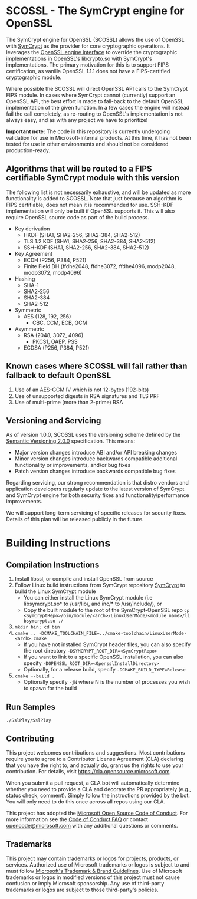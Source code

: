 # SCOSSL - The SymCrypt engine for OpenSSL

The SymCrypt engine for OpenSSL (SCOSSL) allows the use of OpenSSL with [SymCrypt](https://github.com/Microsoft/SymCrypt) as the provider
for core cryptographic operations. It leverages the [OpenSSL engine interface](https://www.openssl.org/docs/man1.0.2/man3/engine.html) to
override the cryptographic implementations in OpenSSL's libcrypto.so with SymCrypt's implementations. The primary motivation for this is to
support FIPS certification, as vanilla OpenSSL 1.1.1 does not have a FIPS-certified cryptographic module.

Where possible the SCOSSL will direct OpenSSL API calls to the SymCrypt FIPS module. In cases where SymCrypt cannot (currently) support an
OpenSSL API, the best effort is made to fall-back to the default OpenSSL implementation of the given function. In a few cases the engine
will instead fail the call completely, as re-routing to OpenSSL's implementation is not always easy, and as with any project we have to
prioritize!

**Important note:** The code in this repository is currently undergoing validation for use in Microsoft-internal products. At this time, it
has not been tested for use in other environments and should not be considered production-ready.

## Algorithms that will be routed to a FIPS certifiable SymCrypt module with this version

The following list is not necessarily exhaustive, and will be updated as more functionality is added to SCOSSL.
Note that just because an algorithm is FIPS certifiable, does not mean it is recommended for use. SSH-KDF implementation
will only be built if OpenSSL supports it. This will also require OpenSSL source code as part of the build process.

 + Key derivation
   + HKDF (SHA1, SHA2-256, SHA2-384, SHA2-512)
   + TLS 1.2 KDF (SHA1, SHA2-256, SHA2-384, SHA2-512)
   + SSH-KDF (SHA1, SHA2-256, SHA2-384, SHA2-512)
 + Key Agreement
   + ECDH (P256, P384, P521)
   + Finite Field DH (ffdhe2048, ffdhe3072, ffdhe4096, modp2048, modp3072, modp4096)
 + Hashing
   + SHA-1
   + SHA2-256
   + SHA2-384
   + SHA2-512
 + Symmetric
   + AES (128, 192, 256)
     + CBC, CCM, ECB, GCM
 + Asymmetric
   + RSA (2048, 3072, 4096)
     + PKCS1, OAEP, PSS
   + ECDSA (P256, P384, P521)

## Known cases where SCOSSL will fail rather than fallback to default OpenSSL

1. Use of an AES-GCM IV which is not 12-bytes (192-bits)
2. Use of unsupported digests in RSA signatures and TLS PRF
3. Use of multi-prime (more than 2-prime) RSA

## Versioning and Servicing

As of version 1.0.0, SCOSSL uses the versioning scheme defined by the [Semantic Versioning 2.0.0](https://semver.org/spec/v2.0.0.html) specification. This means:

- Major version changes introduce ABI and/or API breaking changes
- Minor version changes introduce backwards compatible additional functionality or improvements, and/or bug fixes
- Patch version changes introduce backwards compatible bug fixes

Regarding servicing, our strong recommendation is that distro vendors and application developers regularly
update to the latest version of SymCrypt and SymCrypt engine for both security fixes and
functionality/performance improvements.

We will support long-term servicing of specific releases for security fixes. Details of this plan will be
released publicly in the future.

# Building Instructions
## Compilation Instructions

1. Install libssl, or compile and install OpenSSL from source
2. Follow Linux build instructions from SymCrypt repository [SymCrypt](https://github.com/Microsoft/SymCrypt) to build the Linux SymCrypt module
    * You can either install the Linux SymCrypt module (i.e libsymcrypt.so* to /usr/lib/, and inc/* to /usr/include/), or
    * Copy the built module to the root of the SymCrypt-OpenSSL repo `cp <SymCryptRepo>/bin/module/<arch>/LinuxUserMode/<module_name>/libsymcrypt.so ./`
3. `mkdir bin; cd bin`
4. `cmake .. -DCMAKE_TOOLCHAIN_FILE=../cmake-toolchain/LinuxUserMode-<arch>.cmake`
    * If you have not installed SymCrypt header files, you can also specify the root directory `-DSYMCRYPT_ROOT_DIR=<SymCryptRepo>`
    * If you want to link to a specific OpenSSL installation, you can also specify `-DOPENSSL_ROOT_DIR=<OpensslInstallDirectory>`
    * Optionally, for a release build, specify `-DCMAKE_BUILD_TYPE=Release`
5. `cmake --build .`
    * Optionally specify `-jN` where N is the number of processes you wish to spawn for the build

## Run Samples
```
./SslPlay/SslPlay
```

## Contributing

This project welcomes contributions and suggestions.  Most contributions require you to agree to a
Contributor License Agreement (CLA) declaring that you have the right to, and actually do, grant us
the rights to use your contribution. For details, visit https://cla.opensource.microsoft.com.

When you submit a pull request, a CLA bot will automatically determine whether you need to provide
a CLA and decorate the PR appropriately (e.g., status check, comment). Simply follow the instructions
provided by the bot. You will only need to do this once across all repos using our CLA.

This project has adopted the [Microsoft Open Source Code of Conduct](https://opensource.microsoft.com/codeofconduct/).
For more information see the [Code of Conduct FAQ](https://opensource.microsoft.com/codeofconduct/faq/) or
contact [opencode@microsoft.com](mailto:opencode@microsoft.com) with any additional questions or comments.

## Trademarks

This project may contain trademarks or logos for projects, products, or services. Authorized use of Microsoft
trademarks or logos is subject to and must follow
[Microsoft's Trademark & Brand Guidelines](https://www.microsoft.com/en-us/legal/intellectualproperty/trademarks/usage/general).
Use of Microsoft trademarks or logos in modified versions of this project must not cause confusion or imply Microsoft sponsorship.
Any use of third-party trademarks or logos are subject to those third-party's policies.
